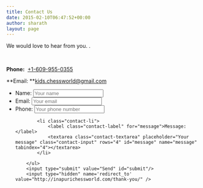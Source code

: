 ```yaml
---
title: Contact Us
date: 2015-02-10T06:47:52+00:00
author: sharath
layout: page
---
```

We would love to hear from you. .

&nbsp;

**Phone:**  [+1-609-955-0355](tel:+1-609-955-0355)

**Email: **<kids.chessworld@gmail.com>


<form id="contact-form" class="form" action="https://getsimpleform.com/messages?form_api_token=b6d4be9b039b666b3311e1ddcbfb577c" method="POST" enctype="multipart/form-data">
        <ul class="contact-ul" id="form-ul">
            <li class="contact-li">
                <label class="contact-label" for="name">Name:</label>
                <input type="text" placeholder="Your name" id="name" class="contact-input" name="name" tabindex="1"/>
            </li>
            <li class="contact-li">
                <label class="contact-label" for="email">Email:</label>
                <input type="email" placeholder="Your email" id="email" class="contact-input" name="email" tabindex="2"/>
            </li>
            <li class="contact-li">
                <label class="contact-label" for="phone">Phone:</label>
                <input type="tel" placeholder="Your phone number" id="phone" class="contact-input" name="phone" tabindex="3"/>
            </li>
        
            <li class="contact-li">
                <label class="contact-label" for="message">Message:</label>
                <textarea class="contact-textarea" placeholder="Your message" class="contact-input" rows="4" id="message" name="message" tabindex="4"></textarea>
            </li>
            
        </ul>
        <input type="submit" value="Send" id="submit"/>
        <input type="hidden" name='redirect_to' value="http://inapurichessworld.com/thank-you/" />
        
</form>